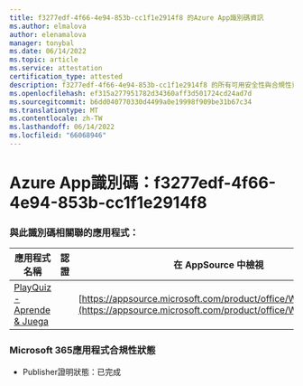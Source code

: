 ```yaml
---
title: f3277edf-4f66-4e94-853b-cc1f1e2914f8 的Azure App識別碼資訊
ms.author: elmalova
author: elenamalova
manager: tonybal
ms.date: 06/14/2022
ms.topic: article
ms.service: attestation
certification_type: attested
description: f3277edf-4f66-4e94-853b-cc1f1e2914f8 的所有可用安全性與合規性資訊。
ms.openlocfilehash: ef315a277951782d34360aff3d501724cd24ad7d
ms.sourcegitcommit: b6dd040770330d4499a0e19998f909be31b67c34
ms.translationtype: MT
ms.contentlocale: zh-TW
ms.lasthandoff: 06/14/2022
ms.locfileid: "66068946"
---
```

# <a name="azure-app-id-f3277edf-4f66-4e94-853b-cc1f1e2914f8"></a>Azure App識別碼：f3277edf-4f66-4e94-853b-cc1f1e2914f8


### <a name="apps-associated-with-this-id"></a>與此識別碼相關聯的應用程式：
| **應用程式名稱** | **認證** | **在 AppSource 中檢視** |
|--------------|---------------|-----------------------|
| [PlayQuiz - Aprende &amp; Juega](../forward/WA200002820.md) |  | [https://appsource.microsoft.com/product/office/WA200002820](https://appsource.microsoft.com/product/office/WA200002820) |

### <a name="microsoft-365-app-compliance-status"></a>Microsoft 365應用程式合規性狀態
- Publisher證明狀態：已完成
